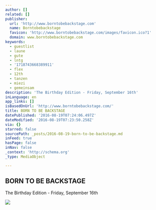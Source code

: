 ```yaml
---
author: []
related: []
publisher:
  url: 'http://www.borntobebackstage.com'
  name: Borntobebackstage
  favicon: 'http://www.borntobebackstage.com/images/favicon.ico?1'
  domain: www.borntobebackstage.com
keywords:
  - guestlist
  - laune
  - gute
  - lntg
  - '1718743668389911'
  - flex
  - 12th
  - tanzen
  - miezi
  - gemeinsam
description: 'The Birthday Edition - Friday, September 16th'
inLanguage: en
app_links: []
isBasedOnUrl: 'http://www.borntobebackstage.com/'
title: BORN TO BE BACKSTAGE
datePublished: '2016-08-19T07:24:06.497Z'
dateModified: '2016-08-19T07:23:50.258Z'
via: {}
starred: false
sourcePath: _posts/2016-08-19-born-to-be-backstage.md
inFeed: true
hasPage: false
inNav: false
_context: 'http://schema.org'
_type: MediaObject

---
```

<article style=""><h1>BORN TO BE BACKSTAGE</h1><p>The Birthday Edition - Friday, September 16th</p><img src="http://www.borntobebackstage.com/images/facebook.png?2" /></article>